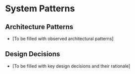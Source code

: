 # System Patterns

## Architecture Patterns
- [To be filled with observed architectural patterns]

## Design Decisions
- [To be filled with key design decisions and their rationale]
